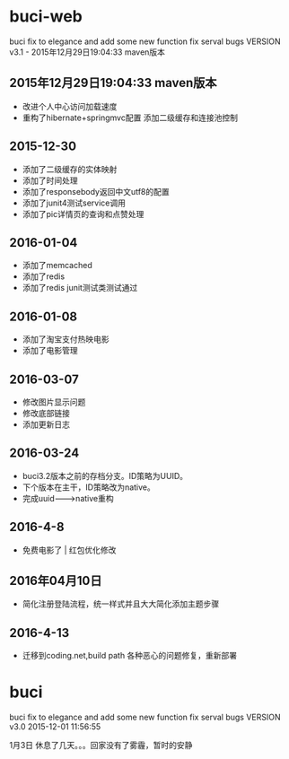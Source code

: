 # buci-web

buci fix to elegance and add some new function fix serval bugs VERSION v3.1  - 2015年12月29日19:04:33 maven版本
## 2015年12月29日19:04:33 maven版本
- 改进个人中心访问加载速度
- 重构了hibernate+springmvc配置 添加二级缓存和连接池控制

## 2015-12-30
- 添加了二级缓存的实体映射
- 添加了时间处理
- 添加了responsebody返回中文utf8的配置
- 添加了junit4测试service调用
- 添加了pic详情页的查询和点赞处理

## 2016-01-04
- 添加了memcached
- 添加了redis
- 添加了redis junit测试类测试通过

## 2016-01-08
- 添加了淘宝支付热映电影
- 添加了电影管理

## 2016-03-07
- 修改图片显示问题
- 修改底部链接
- 添加更新日志

## 2016-03-24

- buci3.2版本之前的存档分支。ID策略为UUID。
- 下个版本在主干，ID策略改为native。
- 完成uuid--->native重构

## 2016-4-8
- 免费电影了 | 红包优化修改

## 2016年04月10日
- 简化注册登陆流程，统一样式并且大大简化添加主题步骤

## 2016-4-13
- 迁移到coding.net,build path 各种恶心的问题修复，重新部署


# buci
buci fix to elegance and add some new function fix serval bugs VERSION v3.0 2015-12-01 11:56:55


1月3日 休息了几天。。。回家没有了雾霾，暂时的安静
